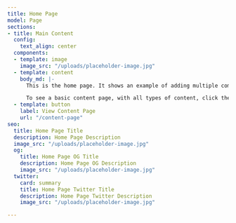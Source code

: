 ```yaml
---
title: Home Page
model: Page
sections:
- title: Main Content
  config:
    text_align: center
  components:
  - template: image
    image_src: "/uploads/placeholder-image.jpg"
  - template: content
    body_md: |-
      This is the home page. It shows an example of adding multiple components to a section within the page.

      To see a basic content page, with all types of content, click the button below.
  - template: button
    label: View Content Page
    url: "/content-page"
seo:
  title: Home Page Title
  description: Home Page Description
  image_src: "/uploads/placeholder-image.jpg"
  og:
    title: Home Page OG Title
    description: Home Page OG Description
    image_src: "/uploads/placeholder-image.jpg"
  twitter:
    card: summary
    title: Home Page Twitter Title
    description: Home Page Twitter Description
    image_src: "/uploads/placeholder-image.jpg"

---
```

